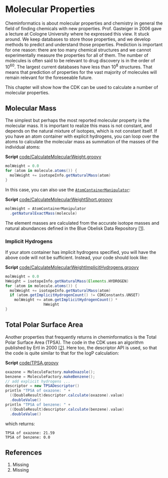 # Molecular Properties

Cheminformatics is about molecular properties and chemistry in general the field
of finding chemicals with new properties. Prof. Gasteiger in 2006 gave a
lecture at Cologne University where he expressed this view. It stuck around. We keep
databases to store those properties, and we develop methods to predict and understand
those properties. Prediction is important for one reason: there are too many
chemical structures and we cannot experimentally measure the properties for all
of them. The number of molecules is often said to be relevant to drug discovery is in
the order of $10^{60}$. The largest current databases have less than $10^{8}$
structures. That means that prediction of properties for the vast majority
of molecules will remain relevant for the foreseeable future.

This chapter will show how the CDK can be used to calculate a number of molecular
properties.

## Molecular Mass

The simplest but perhaps the most reported molecular property is the <a name="tp1">molecular mass</a>.
It is important to realize this mass is not constant, and depends on the natural
mixture of isotopes, which is not constant itself. If you have an atom container
with explicit hydrogens, you can loop over the atoms to calculate the molecular
mass as summation of the masses of the individual atoms:

**Script** [code/CalculateMolecularWeight.groovy](code/CalculateMolecularWeight.code.md)
```groovy
molWeight = 0.0
for (atom in molecule.atoms()) {
  molWeight += isotopeInfo.getNaturalMass(atom)
}
```

In this case, you can also use the [`AtomContainerManipulator`](http://cdk.github.io/cdk/latest/docs/api/org/openscience/cdk/tools/manipulator/AtomContainerManipulator.html):

**Script** [code/CalculateMolecularWeightShort.groovy](code/CalculateMolecularWeightShort.code.md)
```groovy
molWeight = AtomContainerManipulator
  .getNaturalExactMass(molecule)
```

The element masses are calculated from the accurate isotope masses and natural
abundances defined in the Blue Obelisk Data Repository [<a href="#citeref1">1</a>].

### Implicit Hydrogens

If your atom container has <a name="tp2">implicit hydrogens</a> specified, you will have the above
code will not be sufficient. Instead, your code should look like:

**Script** [code/CalculateMolecularWeightImplicitHydrogens.groovy](code/CalculateMolecularWeightImplicitHydrogens.code.md)
```groovy
molWeight = 0.0
hWeight = isotopeInfo.getNaturalMass(Elements.HYDROGEN)
for (atom in molecule.atoms()) {
  molWeight += isotopeInfo.getNaturalMass(atom)
  if (atom.getImplicitHydrogenCount() != CDKConstants.UNSET)
    molWeight += atom.getImplicitHydrogenCount() *
                 hWeight
}
```

<a name="sec:tpsa"></a>
## Total Polar Surface Area

Another properties that frequently returns in cheminformatics is the <a name="tp3">Total Polar Surface Area</a>
(<a name="tp4">TPSA</a>). The code in the CDK uses an algorithm published by Ertl in 2000 [<a href="#citeref2">2</a>].
Here too, the descriptor API is used, so that the code is quite similar to that for the logP
calculation:

**Script** [code/TPSA.groovy](code/TPSA.code.md)
```groovy
oxazone = MoleculeFactory.makeOxazole();
benzene = MoleculeFactory.makeBenzene();
// add explicit hydrogens ...
descriptor = new TPSADescriptor()
println "TPSA of oxazone: " +
  ((DoubleResult)descriptor.calculate(oxazone).value)
  .doubleValue()
println "TPSA of benzene: " +
  ((DoubleResult)descriptor.calculate(benzene).value)
  .doubleValue()
```

which returns:

```plain
TPSA of oxazone: 21.59
TPSA of benzene: 0.0
```

## References

1. <a name="citeref1"></a>Missing
2. <a name="citeref2"></a>Missing

